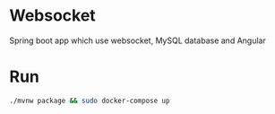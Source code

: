# Websocket
Spring boot app which use websocket, MySQL database and Angular

# Run
```sh
./mvnw package && sudo docker-compose up
```

